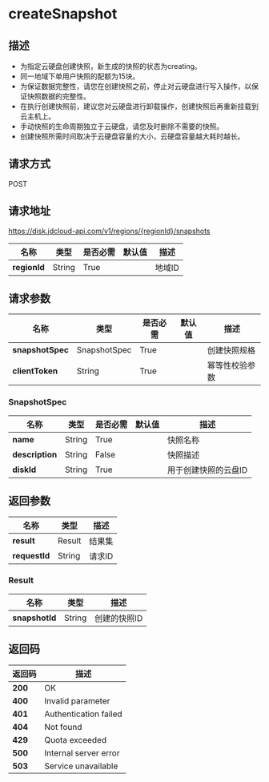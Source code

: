 # createSnapshot


## 描述
-   为指定云硬盘创建快照，新生成的快照的状态为creating。
-   同一地域下单用户快照的配额为15块。
-   为保证数据完整性，请您在创建快照之前，停止对云硬盘进行写入操作，以保证快照数据的完整性。
-   在执行创建快照前，建议您对云硬盘进行卸载操作，创建快照后再重新挂载到云主机上。
-   手动快照的生命周期独立于云硬盘，请您及时删除不需要的快照。
-   创建快照所需时间取决于云硬盘容量的大小，云硬盘容量越大耗时越长。


## 请求方式
POST

## 请求地址
https://disk.jdcloud-api.com/v1/regions/{regionId}/snapshots

|名称|类型|是否必需|默认值|描述|
|---|---|---|---|---|
|**regionId**|String|True| |地域ID|

## 请求参数
|名称|类型|是否必需|默认值|描述|
|---|---|---|---|---|
|**snapshotSpec**|SnapshotSpec|True| |创建快照规格|
|**clientToken**|String|True| |幂等性校验参数|

### SnapshotSpec
|名称|类型|是否必需|默认值|描述|
|---|---|---|---|---|
|**name**|String|True| |快照名称|
|**description**|String|False| |快照描述|
|**diskId**|String|True| |用于创建快照的云盘ID|

## 返回参数
|名称|类型|描述|
|---|---|---|
|**result**|Result|结果集|
|**requestId**|String|请求ID|

### Result
|名称|类型|描述|
|---|---|---|
|**snapshotId**|String|创建的快照ID|

## 返回码
|返回码|描述|
|---|---|
|**200**|OK|
|**400**|Invalid parameter|
|**401**|Authentication failed|
|**404**|Not found|
|**429**|Quota exceeded|
|**500**|Internal server error|
|**503**|Service unavailable|
